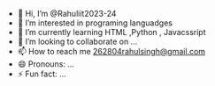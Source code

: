 - 👋 Hi, I’m @Rahuliit2023-24
- 👀 I’m interested in programing languadges
- 🌱 I’m currently learning  HTML  ,Python , Javacssript
- 💞️ I’m looking to collaborate on ...
- 📫 How to reach me   262804rahulsingh@gmail.com
- 😄 Pronouns: ...
- ⚡ Fun fact: ...

<!---
Rahuliit2023-24/Rahuliit2023-24 is a ✨ special ✨ repository because its `README.md` (this file) appears on your GitHub profile.
You can click the Preview link to take a look at your changes.
--->
